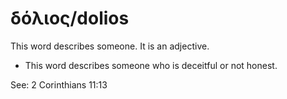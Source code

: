 # δόλιος/dolios
This word describes someone. It is an adjective.

* This word describes someone who is deceitful or not honest.

See: 2 Corinthians 11:13
